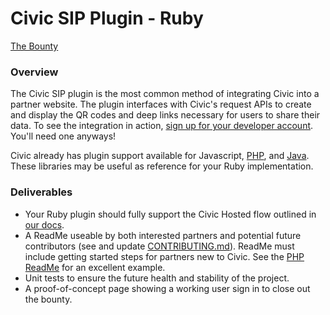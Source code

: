 # Civic SIP Plugin - Ruby
[The Bounty](https://cdp.civic.com/forums/1-community-developer-program/topics/12-ruby-sip-library-bounty-3000-cvcs/)

### Overview
The Civic SIP plugin is the most common method of integrating Civic into a partner website. The plugin interfaces with Civic's request APIs to create and display the QR codes and deep links necessary for users to share their data. To see the integration in action, [sign up for your developer account](https://integrate.civic.com/login). You'll need one anyways!

Civic already has plugin support available for Javascript, [PHP](https://github.com/civicteam/civic-cdp-template), and [Java](https://github.com/civic-community/civic-sip-api-java). These libraries may be useful as reference for your Ruby implementation.

### Deliverables
* Your Ruby plugin should fully support the Civic Hosted flow outlined in [our docs](https://docs.civic.com/#CivicHostedoption).
* A ReadMe useable by both interested partners and potential future contributors (see and update [CONTRIBUTING.md](CONTRIBUTING.md)). ReadMe must include getting started steps for partners new to Civic. See the [PHP ReadMe](https://github.com/blockvis/civic-sip-php/blob/master/README.md) for an excellent example.
* Unit tests to ensure the future health and stability of the project.
* A proof-of-concept page showing a working user sign in to close out the bounty. 
